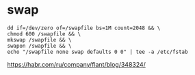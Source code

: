 swap
====

```
dd if=/dev/zero of=/swapfile bs=1M count=2048 && \
chmod 600 /swapfile && \
mkswap /swapfile && \
swapon /swapfile && \
echo "/swapfile none swap defaults 0 0" | tee -a /etc/fstab
```

<https://habr.com/ru/company/flant/blog/348324/>
